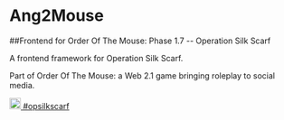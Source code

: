 # Ang2Mouse
##Frontend for Order Of The Mouse: Phase 1.7 -- Operation Silk Scarf

A frontend framework for Operation Silk Scarf. 

Part of Order Of The Mouse: a Web 2.1 game bringing roleplay to social media.

<a href="https://twitter.com/OpSilkScarf">
  <img src="https://images.duckduckgo.com/iu/?u=https%3A%2F%2Fwww.obgyn.cam.ac.uk%2Ffiles%2F2014%2F10%2Ftwitter-icon-300x300.png&f=1" width="20" height="20" alt="OpSilkScarf Twitter Link" /> #opsilkscarf
</a>
